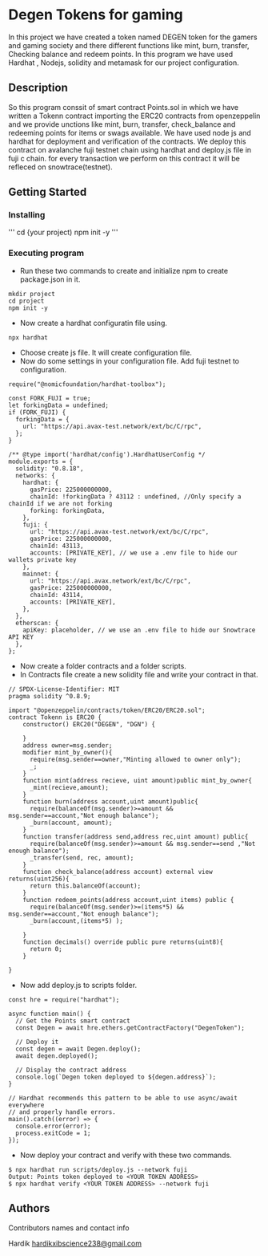 # Degen Tokens for gaming

In this project we have created a token named DEGEN token for the gamers and gaming society and there different functions like mint, burn, transfer, Checking balance and redeem points. In this program we have used Hardhat , Nodejs, solidity and metamask for our project configuration.

## Description

So this program conssit of smart contract Points.sol in which we have written a Tokenn contract importing the ERC20 contracts from openzeppelin and we provide unctions like mint, burn, transfer, check_balance and redeeming points for items or swags available. We have used node js and hardhat for deployment and verification of the contracts. We deploy this contract on avalanche fuji testnet chain using hardhat and deploy.js file in fuji c chain. for every transaction we perform on this contract it will be refleced on snowtrace(testnet). 
## Getting Started

### Installing
'''
cd {your project)
npm init -y
'''
### Executing program

* Run these two commands to create and initialize npm to create package.json in it.
  
```
mkdir project
cd project
npm init -y
```

* Now create a hardhat configuratin file using.

```
npx hardhat
```
* Choose create js file. It will create configuration file.
* Now do some settings in your configuration file. Add fuji testnet to configuration.
```
require("@nomicfoundation/hardhat-toolbox");

const FORK_FUJI = true;
let forkingData = undefined;
if (FORK_FUJI) {
  forkingData = {
    url: "https://api.avax-test.network/ext/bc/C/rpc",
  };
}

/** @type import('hardhat/config').HardhatUserConfig */
module.exports = {
  solidity: "0.8.18",
  networks: {
    hardhat: {
      gasPrice: 225000000000,
      chainId: !forkingData ? 43112 : undefined, //Only specify a chainId if we are not forking
      forking: forkingData,
    },
    fuji: {
      url: "https://api.avax-test.network/ext/bc/C/rpc",
      gasPrice: 225000000000,
      chainId: 43113,
      accounts: [PRIVATE_KEY], // we use a .env file to hide our wallets private key
    },
    mainnet: {
      url: "https://api.avax.network/ext/bc/C/rpc",
      gasPrice: 225000000000,
      chainId: 43114,
      accounts: [PRIVATE_KEY],
    },
  },
  etherscan: {
    apiKey: placeholder, // we use an .env file to hide our Snowtrace API KEY
  },
};
```

* Now create a folder contracts and a folder scripts.
* In Contracts file create a new solidity file and write your contract in that.
  
```
// SPDX-License-Identifier: MIT
pragma solidity ^0.8.9;

import "@openzeppelin/contracts/token/ERC20/ERC20.sol";
contract Tokenn is ERC20 {
    constructor() ERC20("DEGEN", "DGN") {
        
    }
    address owner=msg.sender;
    modifier mint_by_owner(){
      require(msg.sender==owner,"Minting allowed to owner only");
      _;
    }
    function mint(address recieve, uint amount)public mint_by_owner{
      _mint(recieve,amount);
    }
    function burn(address account,uint amount)public{
      require(balanceOf(msg.sender)>=amount && msg.sender==account,"Not enough balance");
      _burn(account, amount);
    }
    function transfer(address send,address rec,uint amount) public{
      require(balanceOf(msg.sender)>=amount && msg.sender==send ,"Not enough balance");
      _transfer(send, rec, amount);
    }
    function check_balance(address account) external view returns(uint256){
      return this.balanceOf(account);
    }
    function redeem_points(address account,uint items) public {
      require(balanceOf(msg.sender)>=(items*5) && msg.sender==account,"Not enough balance");
      _burn(account,(items*5) );

    }
    function decimals() override public pure returns(uint8){
      return 0;
    }

}

```

* Now add deploy.js to scripts folder.

```
const hre = require("hardhat");

async function main() {
  // Get the Points smart contract
  const Degen = await hre.ethers.getContractFactory("DegenToken");

  // Deploy it
  const degen = await Degen.deploy();
  await degen.deployed();

  // Display the contract address
  console.log(`Degen token deployed to ${degen.address}`);
}

// Hardhat recommends this pattern to be able to use async/await everywhere
// and properly handle errors.
main().catch((error) => {
  console.error(error);
  process.exitCode = 1;
});
```

 * Now deploy your contract and verify with these two commands.
   
```
$ npx hardhat run scripts/deploy.js --network fuji
Output: Points token deployed to <YOUR TOKEN ADDRESS>
$ npx hardhat verify <YOUR TOKEN ADDRESS> --network fuji
```

## Authors

Contributors names and contact info

Hardik
hardikxibscience238@gmail.com
